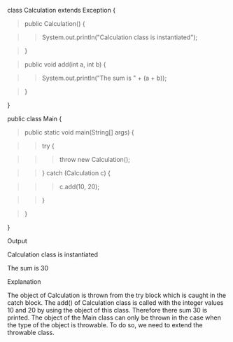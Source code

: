 class Calculation extends Exception {

> public Calculation() {

> > System.out.println(\"Calculation class is instantiated\");

> }

> public void add(int a, int b) {

> > System.out.println(\"The sum is \" + (a + b));

> }

}

public class Main {

> public static void main(String\[\] args) {

> > try {

> > > throw new Calculation();

> > } catch (Calculation c) {

> > > c.add(10, 20);

> > }

> }

}

Output

Calculation class is instantiated

The sum is 30

Explanation

The object of Calculation is thrown from the try block which is caught
in the catch block. The add() of Calculation class is called with the
integer values 10 and 20 by using the object of this class. Therefore
there sum 30 is printed. The object of the Main class can only be thrown
in the case when the type of the object is throwable. To do so, we need
to extend the throwable class.